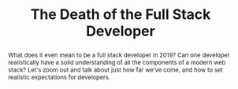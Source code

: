 ---
title: "The Death of the Full Stack Developer"
speaker: Johnny Ray Austin
tags: ["Talk", "CascadiaJS 2019", "Johnny Ray Austin"]
slides: https://slides.com/johnnyray/full-stack-death
abstract: "What does it even mean to be a full stack developer in 2019? Can one developer realistically have a solid understanding of all the components of a modern web stack? Let's zoom out and talk about just how far we've come, and how to set realistic expectations for developers."
ytID: wMATDe2fywI
layout: talk
---
